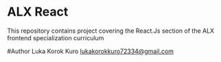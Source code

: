 # ALX React 
This repository contains project covering the React.Js section of the ALX frontend specialization curriculum

#Author
Luka Korok Kuro <lukakorokkuro72334@gmail.com>
